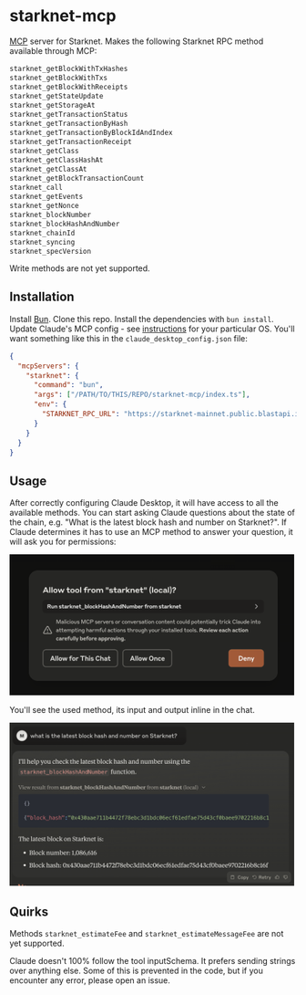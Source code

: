 # starknet-mcp

[MCP](https://modelcontextprotocol.io) server for Starknet. Makes the following Starknet RPC method available through MCP:

```text
starknet_getBlockWithTxHashes
starknet_getBlockWithTxs
starknet_getBlockWithReceipts
starknet_getStateUpdate
starknet_getStorageAt
starknet_getTransactionStatus
starknet_getTransactionByHash
starknet_getTransactionByBlockIdAndIndex
starknet_getTransactionReceipt
starknet_getClass
starknet_getClassHashAt
starknet_getClassAt
starknet_getBlockTransactionCount
starknet_call
starknet_getEvents
starknet_getNonce
starknet_blockNumber
starknet_blockHashAndNumber
starknet_chainId
starknet_syncing
starknet_specVersion
```

Write methods are not yet supported.

## Installation

Install [Bun](https://bun.sh/). Clone this repo. Install the dependencies with `bun install`. Update Claude's MCP config - see [instructions](https://modelcontextprotocol.io/quickstart/user) for your particular OS. You'll want something like this in the `claude_desktop_config.json` file:

```json
{
  "mcpServers": {
    "starknet": {
      "command": "bun",
      "args": ["/PATH/TO/THIS/REPO/starknet-mcp/index.ts"],
      "env": {
        "STARKNET_RPC_URL": "https://starknet-mainnet.public.blastapi.io/rpc/v0_7"
      }
    }
  }
}
```

## Usage

After correctly configuring Claude Desktop, it will have access to all the available methods. You can start asking Claude questions about the state of the chain, e.g. "What is the latest block hash and number on Starknet?". If Claude determines it has to use an MCP method to answer your question, it will ask you for permissions:

<img src="./assets/claude-permissions-request.png" width="500" alt="Claude asking for MCP permissions">

You'll see the used method, its input and output inline in the chat.

<img src="./assets/claude-response-using-starknet-mcp.png" width="500" alt="Claude showing output after using starknet-mcp">

## Quirks

Methods `starknet_estimateFee` and `starknet_estimateMessageFee` are not yet supported.

Claude doesn't 100% follow the tool inputSchema. It prefers sending strings over anything else. Some of this is prevented in the code, but if you encounter any error, please open an issue.
